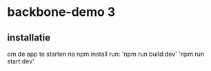 # backbone-demo 3

## installatie

om de app te starten na npm install run:
'npm run build:dev'
'npm run start:dev'
